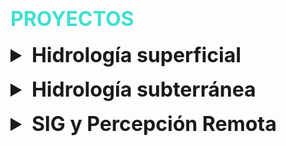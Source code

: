 # <span style="color: turquoise; font-size: 2rem; text-transform: uppercase;">Proyectos</span>

<style>
  details {
    margin-top: 1rem;
  }
  summary.section {
    font-size: 2rem; /* Tamaño de fuente de los títulos */
    font-weight: bold;
  }
  summary.project {
    font-size: 1.5rem; /* Tamaño de fuente de los proyectos */
    font-weight: bold;
    list-style: none; /* Ocultar el triángulo invertido */
  }
  summary.project::-webkit-details-marker {
    display: none; /* Ocultar el triángulo invertido en navegadores WebKit */
  }
  details p, details h2 {
    font-size: 1.5rem; /* Tamaño de fuente del contenido */
    margin-left: 40px; /* Margen izquierdo para los proyectos */
  }
  figure {
    margin-left: 20px; /* Margen izquierdo para las figuras */
    height: auto; /* Mantener la proporción de las imágenes */
  }
  figure img {
    max-width: 50%; /* Tamaño máximo de las imágenes */
    height: auto; /* Mantener la proporción de las imágenes */
  }
  figcaption {
    text-align: left; /* Centrar el texto de los títulos */
    font-style: italic; /* Estilo itálico para los títulos */
  }
</style>

<details>
  <summary class="section">Hidrología superficial</summary>
  
  <details>
    <summary class="project">1. Análisis de Precipitaciones</summary>

Descargué datos de precipitación del Servicio Meteorológico Nacional de una estación de la subcuenca de Zapotitlán, Guerrero. Procesé los datos en Python. Hice una serie mensual y anual. También obtuve la precipitación promedio mensual.

**Herramientas:** Python

**Resultado:**

<figure>
  <img src="images/Hidrologia_superficial/precmensual.jpeg" alt="Proyecto 1">
  <figcaption>Precipitación mensual</figcaption>
  <img src="images/Hidrologia_superficial/precanual.jpeg" alt="Proyecto 2">
  <figcaption>Precipitación anual</figcaption>
  <img src="images/Hidrologia_superficial/promediomensual.jpeg" alt="Proyecto 3">
  <figcaption>Precipitación promedio mensual</figcaption>
</figure>
  </details>


  <details>
    <summary class="project">2. Simulación de infiltración</summary>

Trabajé con datos de intensidad de lluvia de una estación del Observatorio Hidrológico de Instituto de Ingeniería de la UNAM. Apliqué el método de tasa de infiltración constante para estimar la pérdida de agua por infiltración ante una tormenta severa, asumiendo que el suelo tiene siempre la misma capacidad de infiltración. Convertí las tasas de precipitación y de infiltración a láminas y grafiqué la Curva Masa.

**Herramientas:** Python

**Resultado:**

<figure>
  <img src="images/Hidrologia_superficial/curvamasa.jpeg" alt="Proyecto 4">
  <figcaption>Curva Masa</figcaption>
</figure>
  </details>

  <details>
    <summary class="project">3. Análisis de caudal</summary>

**Herramientas:** Python

**Resultado:**

<figure>
  <img src="images/Hidrologia_superficial/caudaldiaria.jpeg" alt="Proyecto 5">
  <figcaption>Caudal a escala diaria</figcaption>
  <img src="images/Hidrologia_superficial/caudalmensual.jpeg" alt="Proyecto 6">
  <figcaption>Caudal a escala mensual</figcaption>
</figure>
  </details>

  
</details>

<details>
  <summary class="section">Hidrología subterránea</summary>
  
  <details>
    <summary class="project">1. Red de flujo</summary>

Hice la red de flujo de agua subterránea de la zona de Piedras Negras, Coahuila. Primero obtuve curvas de elevación de nivel estático a partir de una interpolación por el método de kriging, empleando los softwares SGEMS, SAGA GIS y QGIS. Después, elaboré un mapa de la piezometría y la geología de la zona; con base en este mapa dibujé las líneas de flujo.

**Herramientas:** SGeMS, SAGA GIS y QGIS.

**Resultado:**

<figure>
  <img src="images/Hidrologia_subterranea/mapa_base (1).png" alt="Proyecto 7">
  <figcaption>Red de flujo</figcaption>
</figure>
  </details>

  
</details>

<details>
  <summary class="section">SIG y Percepción Remota</summary>
  
  <details>
    <summary class="project">1.	Calibración radiométrica y corrección atmosférica</summary>

Trabajé una imagen Landsat-7 en ENVI. Utilicé las herramientas radiometric calibration y flaash atmospheric correction. Utilicé una combinación RGB (4, 3, 2); se observa la vegetación en tonos rojos y un cuerpo de agua en azul.

**Herramientas:** ENVI

**Resultado:**

<figure>
  <img src="images/SIGPR/Correcion.jpeg" alt="Proyecto 8">
  <figcaption>Red de flujo</figcaption>
</figure>
  </details>

  <details>
    <summary class="project">2. 2.	Clasificación supervisada y no supervisada</summary>

Realicé una clasificación supervisada y no supervisada de una escena Landsat 8 del área de la Bahía de San Francisco. La escena pertenece al 3 de marzo de 2015. Realicé esta clasificación en ENVI. Hice los dos tipos de clasificación utilizando la herramienta Classification Workflow. También, obtuve las estadísticas de cada clasificación y calculé el área en hectáreas de cada cobertura.
    
**Herramientas:** ENVI

**Resultado:**

<figure>
  <img src="images/SIGPR/clasificacionnosup.jpeg" alt="Proyecto 9">
  <figcaption>Clasificación no supervisada</figcaption>
  <img src="images/SIGPR/clasificacionsup.jpeg" alt="Proyecto 10">
  <figcaption>Clasificación supervisada</figcaption>
</figure>
  </details>

  <details>
    <summary class="project">3. 3.	Digitalización de geomorfología</summary>

Digitalicé, manualmente, la geomorfología de la zona fronteriza entre Querétaro e Hidalgo con base en el mapa altimétrico de la zona.

**Herramientas:** QGIS

**Resultado:**

<figure>
  <img src="images/SIGPR/alt.jpeg" alt="Proyecto 11">
  <figcaption>Mapa altimétrico</figcaption>
  <img src="images/SIGPR/dig.jpeg" alt="Proyecto 12">
  <figcaption>Mapa geomorfológico</figcaption>
</figure>
  </details>

  
</details>
